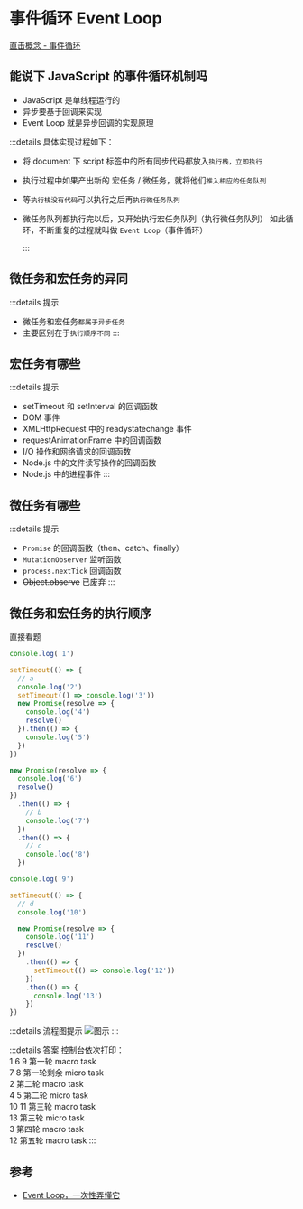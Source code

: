 # 事件循环 Event Loop

[直击概念 - 事件循环](../../%E7%9B%B4%E5%87%BB%E6%A6%82%E5%BF%B5/12broswer/s_bw_2-eventloop.md)

## 能说下 JavaScript 的事件循环机制吗

- JavaScript 是单线程运行的
- 异步要基于回调来实现
- Event Loop 就是异步回调的实现原理
  
:::details 具体实现过程如下：

- 将 document 下 script 标签中的所有同步代码都放入`执行栈，立即执行`
- 执行过程中如果产出新的 宏任务 / 微任务，就将他们`推入相应的任务队列`
- 等`执行栈没有代码`可以执行之后再`执行微任务队列`
- 微任务队列都执行完以后，又开始执行宏任务队列（执行微任务队列）
如此循环，不断重复的过程就叫做 `Event Loop`（事件循环）

   :::

## 微任务和宏任务的异同

:::details 提示

- 微任务和宏任务`都属于异步任务`
- 主要区别在于`执行顺序不同`
   :::

## 宏任务有哪些

:::details 提示

- setTimeout 和 setInterval 的回调函数
- DOM 事件
- XMLHttpRequest 中的 readystatechange 事件
- requestAnimationFrame 中的回调函数
- I/O 操作和网络请求的回调函数
- Node.js 中的文件读写操作的回调函数
- Node.js 中的进程事件
  :::

## 微任务有哪些

:::details 提示

- `Promise` 的回调函数（then、catch、finally）
- `MutationObserver` 监听函数
- `process.nextTick` 回调函数
- ~~Object.observe~~ 已废弃
  :::

## 微任务和宏任务的执行顺序

直接看题

```js
console.log('1')

setTimeout(() => {
  // a
  console.log('2')
  setTimeout(() => console.log('3'))
  new Promise(resolve => {
    console.log('4')
    resolve()
  }).then(() => {
    console.log('5')
  })
})

new Promise(resolve => {
  console.log('6')
  resolve()
})
  .then(() => {
    // b
    console.log('7')
  })
  .then(() => {
    // c
    console.log('8')
  })

console.log('9')

setTimeout(() => {
  // d
  console.log('10')

  new Promise(resolve => {
    console.log('11')
    resolve()
  })
    .then(() => {
      setTimeout(() => console.log('12'))
    })
    .then(() => {
      console.log('13')
    })
})
```

:::details 流程图提示
<Image src="/02js/micro_macro.png" alt="图示" :inline="false"/>
:::

:::details 答案
控制台依次打印：<br>
1 6 9 第一轮 macro task <br>
7 8 第一轮剩余 micro task <br>
2 第二轮 macro task <br>
4 5 第二轮 micro task <br>
10 11 第三轮 macro task <br>
13 第三轮 micro task <br>
3 第四轮 macro task <br>
12 第五轮 macro task
:::

## 参考

- [Event Loop，一次性弄懂它](https://juejin.cn/post/7229372047414902839)